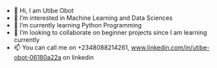 - 👋 Hi, I am Utibe Obot
- 👀 I’m interested in Machine Learning and Data Sciences
- 🌱 I’m currently learning Python Programming
- 💞️ I’m looking to collaborate on beginner projects since I am learning currently
- 📫 You can call me on +2348088214261, www.linkedin.com/in/utibe-obot-06180a22a on linkedin

